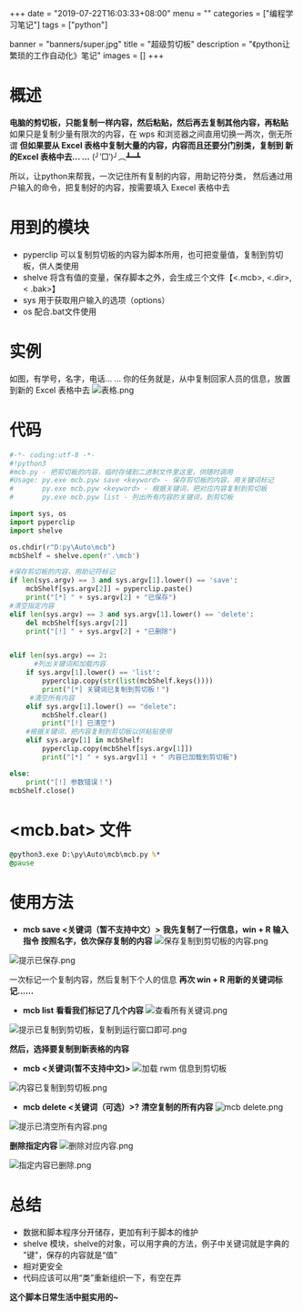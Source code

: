 +++
date = "2019-07-22T16:03:33+08:00"
menu = ""
categories = ["编程学习笔记"]
tags = ["python"]

banner = "banners/super.jpg"
title = "超级剪切板"
description = "《python让繁琐的工作自动化》笔记"
images = []
+++

# 概述
**电脑的剪切板，只能复制一样内容，然后粘贴，然后再去复制其他内容，再粘贴**
如果只是复制少量有限次的内容，在 wps 和浏览器之间直用切换一两次，倒无所谓
**但如果要从 Excel 表格中复制大量的内容，内容而且还要分门别类，复制到 新的Excel 表格中去... ...**
(╯‵□′)╯︵┻━┻

所以，让python来帮我，一次记住所有复制的内容，用助记符分类，
然后通过用户输入的命令，把复制好的内容，按需要填入 Execel 表格中去

# 用到的模块
- pyperclip 可以复制剪切板的内容为脚本所用，也可把变量值，复制到剪切板，供人类使用
- shelve 将含有值的变量，保存脚本之外，会生成三个文件【<.mcb>, <.dir>,< .bak>】
- sys 用于获取用户输入的选项（options）
- os 配合.bat文件使用

# 实例
如图，有学号，名字，电话... ...
你的任务就是，从中复制回家人员的信息，放置到新的 Excel 表格中去
![表格.png](https://ae01.alicdn.com/kf/U64297a550def40759c256a16468b06d9z.png)

# 代码
```python
#-*- coding:utf-8 -*-
#!python3 
#mcb.py - 把剪切板的内容，临时存储到二进制文件里这里，供随时调用
#Usage: py.exe mcb.pyw save <keyword> - 保存剪切板的内容，用关键词标记
#		py.exe mcb.pyw <keyword> - 根据关键词，把对应内容复制到剪切板
#		py.exe mcb.pyw list - 列出所有内容的关键词，到剪切板 

import sys, os
import pyperclip
import shelve

os.chdir(r"D:py\Auto\mcb")
mcbShelf = shelve.open(r'.\mcb')

#保存剪切板的内容，用助记符标记
if len(sys.argv) == 3 and sys.argv[1].lower() == 'save':
	mcbShelf[sys.argv[2]] = pyperclip.paste()
	print("[*] " + sys.argv[2] + "已保存")
#清空指定内容
elif len(sys.argv) == 3 and sys.argv[1].lower() == 'delete':
	del mcbShelf[sys.argv[2]]
	print("[!] " + sys.argv[2] + "已删除")


elif len(sys.argv) == 2:
      #列出关键词和加载内容
	if sys.argv[1].lower() == 'list':
		pyperclip.copy(str(list(mcbShelf.keys())))
		print("[*] 关键词已复制到剪切板！")
     #清空所有内容
	elif sys.argv[1].lower() == "delete":
		mcbShelf.clear()
		print("[!] 已清空")
    #根据关键词，把内容复制到剪切板以供粘贴使用
	elif sys.argv[1] in mcbShelf:
		pyperclip.copy(mcbShelf[sys.argv[1]])
		print("[*] " + sys.argv[1] + " 内容已加载到剪切板")

else:
	print("[!] 参数错误！")
mcbShelf.close()
```
# <mcb.bat> 文件
```bat
@python3.exe D:\py\Auto\mcb\mcb.py %*
@pause
```

# 使用方法
- **mcb save <关键词（暂不支持中文）>**
**我先复制了一行信息，win + R 输入指令
按照名字，依次保存复制的内容**
![保存复制到剪切板的内容.png](https://ae01.alicdn.com/kf/Ue16f8497ef4b44d7b6c5fcb318a45b5ef.png)


![提示已保存.png](https://ae01.alicdn.com/kf/U00c7ab19e0da441cb093c9d31d53f6c8O.png)

一次标记一个复制内容，然后复制下个人的信息
**再次 win + R 用新的关键词标记......**

- **mcb list**
**看看我们标记了几个内容**
![查看所有关键词.png](https://ae01.alicdn.com/kf/Uf4244024062945cead0999604085ff34p.png)

![提示已复制到剪切板，复制到运行窗口即可.png](https://ae01.alicdn.com/kf/U5241cf62914d49b89bbc1cc8aa4eac0fp.png)

**然后，选择要复制到新表格的内容**

- **mcb <关键词(暂不支持中文)>**
![加载 rwm 信息到剪切板](https://ae01.alicdn.com/kf/U1ab14a6efd31462ba9ebf0042e1885a72.png)

![内容已复制到剪切板.png](https://ae01.alicdn.com/kf/Ub4ea6353b1f64278ace12664b2917c826.png)


- **mcb delete <关键词（可选）>?**
**清空复制的所有内容**
![mcb delete.png](https://ae01.alicdn.com/kf/U2683a7ff8d2646758b45340751e5e3ddd.png)

![提示已清空所有内容.png](https://ae01.alicdn.com/kf/Udc0496f044d1466f84b72f8e8eb90457f.png)

**删除指定内容**
![删除对应内容.png](https://ae01.alicdn.com/kf/U64ac3b4af4bc467dabb179da6713efa2b.png)

![指定内容已删除.png](https://ae01.alicdn.com/kf/Uee11493a8dd242d4b0474b53617501dfB.png)


# 总结
- 数据和脚本程序分开储存，更加有利于脚本的维护
- shelve 模块，shelve的对象，可以用字典的方法，例子中关键词就是字典的 "键"，保存的内容就是“值”
- 相对更安全
- 代码应该可以用“类”重新组织一下，有空在弄

**这个脚本日常生活中挺实用的~**